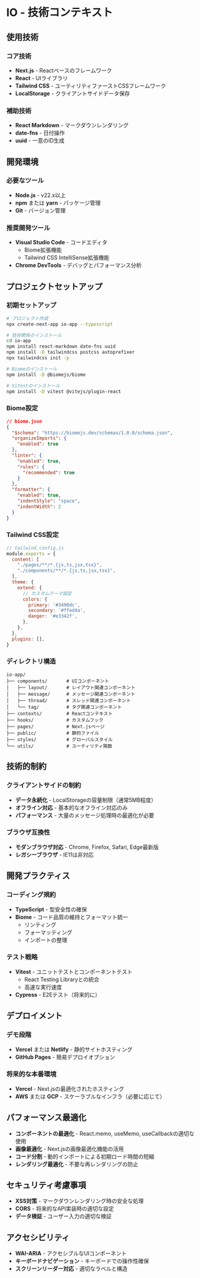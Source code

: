 # IO - 技術コンテキスト

## 使用技術

### コア技術

- **Next.js** - Reactベースのフレームワーク
- **React** - UIライブラリ
- **Tailwind CSS** - ユーティリティファーストCSSフレームワーク
- **LocalStorage** - クライアントサイドデータ保存

### 補助技術

- **React Markdown** - マークダウンレンダリング
- **date-fns** - 日付操作
- **uuid** - 一意のID生成

## 開発環境

### 必要なツール

- **Node.js** - v22.x以上
- **npm** または **yarn** - パッケージ管理
- **Git** - バージョン管理

### 推奨開発ツール

- **Visual Studio Code** - コードエディタ
  - Biome拡張機能
  - Tailwind CSS IntelliSense拡張機能
- **Chrome DevTools** - デバッグとパフォーマンス分析

## プロジェクトセットアップ

### 初期セットアップ

```bash
# プロジェクト作成
npx create-next-app io-app --typescript

# 依存関係のインストール
cd io-app
npm install react-markdown date-fns uuid
npm install -D tailwindcss postcss autoprefixer
npx tailwindcss init -p

# Biomeのインストール
npm install -D @biomejs/biome

# Vitestのインストール
npm install -D vitest @vitejs/plugin-react
```

### Biome設定

```json
// biome.json
{
  "$schema": "https://biomejs.dev/schemas/1.0.0/schema.json",
  "organizeImports": {
    "enabled": true
  },
  "linter": {
    "enabled": true,
    "rules": {
      "recommended": true
    }
  },
  "formatter": {
    "enabled": true,
    "indentStyle": "space",
    "indentWidth": 2
  }
}
```

### Tailwind CSS設定

```javascript
// tailwind.config.js
module.exports = {
  content: [
    "./pages/**/*.{js,ts,jsx,tsx}",
    "./components/**/*.{js,ts,jsx,tsx}",
  ],
  theme: {
    extend: {
      // カスタムテーマ設定
      colors: {
        primary: '#3490dc',
        secondary: '#ffed4a',
        danger: '#e3342f',
      },
    },
  },
  plugins: [],
}
```

### ディレクトリ構造

```
io-app/
├── components/       # UIコンポーネント
│   ├── layout/       # レイアウト関連コンポーネント
│   ├── message/      # メッセージ関連コンポーネント
│   ├── thread/       # スレッド関連コンポーネント
│   └── tag/          # タグ関連コンポーネント
├── contexts/         # Reactコンテキスト
├── hooks/            # カスタムフック
├── pages/            # Next.jsページ
├── public/           # 静的ファイル
├── styles/           # グローバルスタイル
└── utils/            # ユーティリティ関数
```

## 技術的制約

### クライアントサイドの制約

- **データ永続化** - LocalStorageの容量制限（通常5MB程度）
- **オフライン対応** - 基本的なオフライン対応のみ
- **パフォーマンス** - 大量のメッセージ処理時の最適化が必要

### ブラウザ互換性

- **モダンブラウザ対応** - Chrome, Firefox, Safari, Edge最新版
- **レガシーブラウザ** - IE11は非対応

## 開発プラクティス

### コーディング規約

- **TypeScript** - 型安全性の確保
- **Biome** - コード品質の維持とフォーマット統一
  - リンティング
  - フォーマッティング
  - インポートの整理

### テスト戦略

- **Vitest** - ユニットテストとコンポーネントテスト
  - React Testing Libraryとの統合
  - 高速な実行速度
- **Cypress** - E2Eテスト（将来的に）

## デプロイメント

### デモ段階

- **Vercel** または **Netlify** - 静的サイトホスティング
- **GitHub Pages** - 簡易デプロイオプション

### 将来的な本番環境

- **Vercel** - Next.jsの最適化されたホスティング
- **AWS** または **GCP** - スケーラブルなインフラ（必要に応じて）

## パフォーマンス最適化

- **コンポーネントの最適化** - React.memo, useMemo, useCallbackの適切な使用
- **画像最適化** - Next.jsの画像最適化機能の活用
- **コード分割** - 動的インポートによる初期ロード時間の短縮
- **レンダリング最適化** - 不要な再レンダリングの防止

## セキュリティ考慮事項

- **XSS対策** - マークダウンレンダリング時の安全な処理
- **CORS** - 将来的なAPI実装時の適切な設定
- **データ検証** - ユーザー入力の適切な検証

## アクセシビリティ

- **WAI-ARIA** - アクセシブルなUIコンポーネント
- **キーボードナビゲーション** - キーボードでの操作性確保
- **スクリーンリーダー対応** - 適切なラベルと構造
